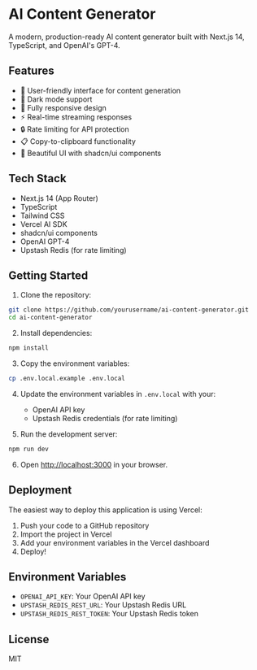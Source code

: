 # AI Content Generator

A modern, production-ready AI content generator built with Next.js 14, TypeScript, and OpenAI's GPT-4.

## Features

- 🎯 User-friendly interface for content generation
- 🌙 Dark mode support
- 📱 Fully responsive design
- ⚡ Real-time streaming responses
- 🔒 Rate limiting for API protection
- 📋 Copy-to-clipboard functionality
- 🎨 Beautiful UI with shadcn/ui components

## Tech Stack

- Next.js 14 (App Router)
- TypeScript
- Tailwind CSS
- Vercel AI SDK
- shadcn/ui components
- OpenAI GPT-4
- Upstash Redis (for rate limiting)

## Getting Started

1. Clone the repository:
```bash
git clone https://github.com/yourusername/ai-content-generator.git
cd ai-content-generator
```

2. Install dependencies:
```bash
npm install
```

3. Copy the environment variables:
```bash
cp .env.local.example .env.local
```

4. Update the environment variables in `.env.local` with your:
   - OpenAI API key
   - Upstash Redis credentials (for rate limiting)

5. Run the development server:
```bash
npm run dev
```

6. Open [http://localhost:3000](http://localhost:3000) in your browser.

## Deployment

The easiest way to deploy this application is using Vercel:

1. Push your code to a GitHub repository
2. Import the project in Vercel
3. Add your environment variables in the Vercel dashboard
4. Deploy!

## Environment Variables

- `OPENAI_API_KEY`: Your OpenAI API key
- `UPSTASH_REDIS_REST_URL`: Your Upstash Redis URL
- `UPSTASH_REDIS_REST_TOKEN`: Your Upstash Redis token

## License

MIT 